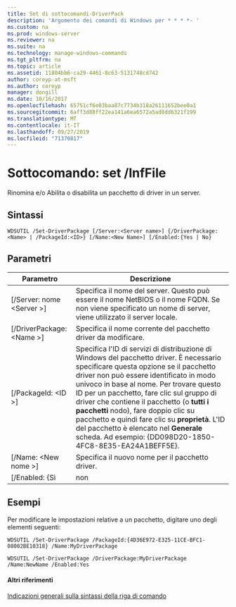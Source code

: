 ```yaml
---
title: Set di sottocomandi-DriverPack
description: 'Argomento dei comandi di Windows per * * * *- '
ms.custom: na
ms.prod: windows-server
ms.reviewer: na
ms.suite: na
ms.technology: manage-windows-commands
ms.tgt_pltfrm: na
ms.topic: article
ms.assetid: 11804bb6-ca29-4461-8c63-5131748cd742
author: coreyp-at-msft
ms.author: coreyp
manager: dongill
ms.date: 10/16/2017
ms.openlocfilehash: 65751cf6e03baa87c7734b318a26111652bee0a1
ms.sourcegitcommit: 6aff3d88ff22ea141a6ea6572a5ad8dd6321f199
ms.translationtype: MT
ms.contentlocale: it-IT
ms.lasthandoff: 09/27/2019
ms.locfileid: "71370817"
---
```

# <a name="subcommand-set-driverpackage"></a>Sottocomando: set /InfFile



Rinomina e/o Abilita o disabilita un pacchetto di driver in un server.

## <a name="syntax"></a>Sintassi

```
WDSUTIL /Set-DriverPackage [/Server:<Server name>] {/DriverPackage:<Name> | /PackageId:<ID>} [/Name:<New Name>] [/Enabled:{Yes | No}
```

## <a name="parameters"></a>Parametri

|        Parametro         |                                                                                                                                                                                                               Descrizione                                                                                                                                                                                                                |
|--------------------------|------------------------------------------------------------------------------------------------------------------------------------------------------------------------------------------------------------------------------------------------------------------------------------------------------------------------------------------------------------------------------------------------------------------------------------------|
| [/Server: nome \<Server >] |                                                                                                                                                 Specifica il nome del server. Questo può essere il nome NetBIOS o il nome FQDN. Se non viene specificato un nome di server, viene utilizzato il server locale.                                                                                                                                                 |
| [/DriverPackage: \<Name >] |                                                                                                                                                                                       Specifica il nome corrente del pacchetto driver da modificare.                                                                                                                                                                                        |
|    [/PackageId: \<ID >]    | Specifica l'ID di servizi di distribuzione di Windows del pacchetto driver. È necessario specificare questa opzione se il pacchetto driver non può essere identificato in modo univoco in base al nome. Per trovare questo ID per un pacchetto, fare clic sul gruppo di driver che contiene il pacchetto (o **tutti i pacchetti** nodo), fare doppio clic su pacchetto e quindi fare clic su **proprietà**. L'ID del pacchetto è elencato nel **Generale** scheda. Ad esempio: {DD098D20-1850-4FC8-8E35-EA24A1BEFF5E}. |
|   [/Name: \<New nome >]    |                                                                                                                                                                                              Specifica il nuovo nome per il pacchetto driver.                                                                                                                                                                                              |
|      [/Enabled: {Sì      |                                                                                                                                                                                                                   non                                                                                                                                                                                                                    |

## <a name="BKMK_examples"></a>Esempi

Per modificare le impostazioni relative a un pacchetto, digitare uno degli elementi seguenti:
```
WDSUTIL /Set-DriverPackage /PackageId:{4D36E972-E325-11CE-BFC1-08002BE10318} /Name:MyDriverPackage
```
```
WDSUTIL /Set-DriverPackage /DriverPackage:MyDriverPackage /Name:NewName /Enabled:Yes
```

#### <a name="additional-references"></a>Altri riferimenti

[Indicazioni generali sulla sintassi della riga di comando](command-line-syntax-key.md)